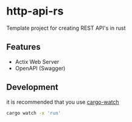 http-api-rs
====

Template project for creating REST API's in rust

## Features

- Actix Web Server
- OpenAPI (Swagger)

## Development

it is recommended that you use [cargo-watch](https://github.com/passcod/cargo-watch)
```bash
cargo watch -x 'run'
```